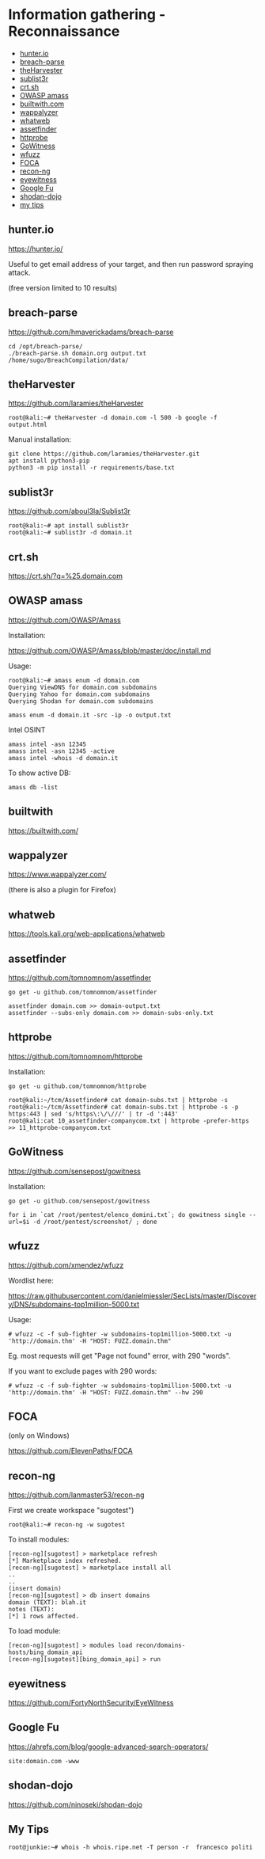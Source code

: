 # Information gathering - Reconnaissance

- [hunter.io](#hunterio)
- [breach-parse](#breach-parse)
- [theHarvester](#theharvester)
- [sublist3r](#sublist3r)
- [crt.sh](#crtsh)
- [OWASP amass](#owasp-amass)
- [builtwith.com](#builtwithcom)
- [wappalyzer](#wappalyzer)
- [whatweb](#whatweb)
- [assetfinder](#assetfinder)
- [httprobe](#httprobe)
- [GoWitness](#gowitness)
- [wfuzz](#wfuzz)
- [FOCA](#foca)
- [recon-ng](#recon-ng)
- [eyewitness](#eyewitness)
- [Google Fu](#google-fu)
- [shodan-dojo](#shodan-dojo)
- [my tips](#my-tips)

## hunter.io

https://hunter.io/

Useful to get email address of your target, and then run password spraying attack.

(free version limited to 10 results)

## breach-parse

https://github.com/hmaverickadams/breach-parse

```
cd /opt/breach-parse/
./breach-parse.sh domain.org output.txt /home/sugo/BreachCompilation/data/
```

## theHarvester

https://github.com/laramies/theHarvester

```
root@kali:~# theHarvester -d domain.com -l 500 -b google -f output.html
```

Manual installation:

```
git clone https://github.com/laramies/theHarvester.git
apt install python3-pip
python3 -m pip install -r requirements/base.txt
```

## sublist3r

https://github.com/aboul3la/Sublist3r

```
root@kali:~# apt install sublist3r
root@kali:~# sublist3r -d domain.it
```

## crt.sh

https://crt.sh/?q=%25.domain.com

## OWASP amass

https://github.com/OWASP/Amass

Installation:

https://github.com/OWASP/Amass/blob/master/doc/install.md

Usage:

```
root@kali:~# amass enum -d domain.com
Querying ViewDNS for domain.com subdomains
Querying Yahoo for domain.com subdomains
Querying Shodan for domain.com subdomains
```

```
amass enum -d domain.it -src -ip -o output.txt
```

Intel OSINT

```
amass intel -asn 12345
amass intel -asn 12345 -active
amass intel -whois -d domain.it
```

To show active DB:

```
amass db -list
```

## builtwith

https://builtwith.com/

## wappalyzer

https://www.wappalyzer.com/

(there is also a plugin for Firefox)

## whatweb

https://tools.kali.org/web-applications/whatweb

## assetfinder

https://github.com/tomnomnom/assetfinder

```
go get -u github.com/tomnomnom/assetfinder

assetfinder domain.com >> domain-output.txt
assetfinder --subs-only domain.com >> domain-subs-only.txt
```

## httprobe

https://github.com/tomnomnom/httprobe

Installation:

```
go get -u github.com/tomnomnom/httprobe
```

```
root@kali:~/tcm/Assetfinder# cat domain-subs.txt | httprobe -s
root@kali:~/tcm/Assetfinder# cat domain-subs.txt | httprobe -s -p https:443 | sed 's/https\:\/\///' | tr -d ':443'
root@kali:cat 10_assetfinder-companycom.txt | httprobe -prefer-https >> 11_httprobe-companycom.txt
```

## GoWitness

https://github.com/sensepost/gowitness

Installation:

```
go get -u github.com/sensepost/gowitness
```

```
for i in `cat /root/pentest/elenco_domini.txt`; do gowitness single --url=$i -d /root/pentest/screenshot/ ; done
```

## wfuzz

https://github.com/xmendez/wfuzz

Wordlist here:

https://raw.githubusercontent.com/danielmiessler/SecLists/master/Discovery/DNS/subdomains-top1million-5000.txt

Usage:

```
# wfuzz -c -f sub-fighter -w subdomains-top1million-5000.txt -u 'http://domain.thm' -H "HOST: FUZZ.domain.thm"
```

Eg. most requests will get "Page not found" error, with 290 "words".

If you want to exclude pages with 290 words:

```
# wfuzz -c -f sub-fighter -w subdomains-top1million-5000.txt -u 'http://domain.thm' -H "HOST: FUZZ.domain.thm" --hw 290
```

## FOCA

(only on Windows)

https://github.com/ElevenPaths/FOCA

## recon-ng

https://github.com/lanmaster53/recon-ng

First we create workspace "sugotest")

```
root@kali:~# recon-ng -w sugotest
```

To install modules:

```
[recon-ng][sugotest] > marketplace refresh
[*] Marketplace index refreshed.
[recon-ng][sugotest] > marketplace install all
..
..
(insert domain)
[recon-ng][sugotest] > db insert domains
domain (TEXT): blah.it
notes (TEXT):
[*] 1 rows affected.
```

To load module:

```
[recon-ng][sugotest] > modules load recon/domains-hosts/bing_domain_api
[recon-ng][sugotest][bing_domain_api] > run
```

## eyewitness

https://github.com/FortyNorthSecurity/EyeWitness

## Google Fu

https://ahrefs.com/blog/google-advanced-search-operators/

```
site:domain.com -www
```

## shodan-dojo

https://github.com/ninoseki/shodan-dojo

## My Tips

```
root@junkie:~# whois -h whois.ripe.net -T person -r  francesco politi
```
